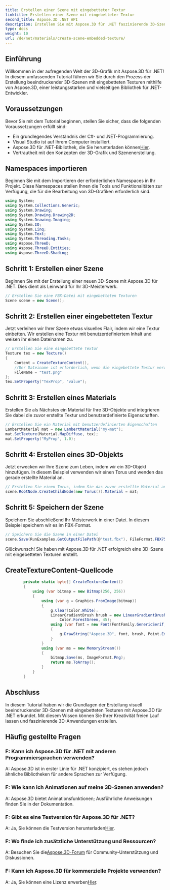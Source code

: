 ```yaml
---
title: Erstellen einer Szene mit eingebetteter Textur
linktitle: Erstellen einer Szene mit eingebetteter Textur
second_title: Aspose.3D .NET API
description: Erstellen Sie mit Aspose.3D für .NET faszinierende 3D-Szenen mit eingebetteten Texturen. Befolgen Sie unsere Schritt-für-Schritt-Anleitung für atemberaubende Ergebnisse.
type: docs
weight: 10
url: /de/net/materials/create-scene-embedded-texture/
---
```

## Einführung
Willkommen in der aufregenden Welt der 3D-Grafik mit Aspose.3D für .NET! In diesem umfassenden Tutorial führen wir Sie durch den Prozess der Erstellung beeindruckender 3D-Szenen mit eingebetteten Texturen mithilfe von Aspose.3D, einer leistungsstarken und vielseitigen Bibliothek für .NET-Entwickler.
## Voraussetzungen
Bevor Sie mit dem Tutorial beginnen, stellen Sie sicher, dass die folgenden Voraussetzungen erfüllt sind:
- Ein grundlegendes Verständnis der C#- und .NET-Programmierung.
- Visual Studio ist auf Ihrem Computer installiert.
-  Aspose.3D für .NET-Bibliothek, die Sie herunterladen können[Hier](https://releases.aspose.com/3d/net/).
- Vertrautheit mit den Konzepten der 3D-Grafik und Szenenerstellung.
## Namespaces importieren
Beginnen Sie mit dem Importieren der erforderlichen Namespaces in Ihr Projekt. Diese Namespaces stellen Ihnen die Tools und Funktionalitäten zur Verfügung, die für die Bearbeitung von 3D-Grafiken erforderlich sind.
```csharp
using System;
using System.Collections.Generic;
using System.Drawing;
using System.Drawing.Drawing2D;
using System.Drawing.Imaging;
using System.IO;
using System.Linq;
using System.Text;
using System.Threading.Tasks;
using Aspose.ThreeD;
using Aspose.ThreeD.Entities;
using Aspose.ThreeD.Shading;
```
## Schritt 1: Erstellen einer Szene
Beginnen Sie mit der Erstellung einer neuen 3D-Szene mit Aspose.3D für .NET. Dies dient als Leinwand für Ihr 3D-Meisterwerk.
```csharp
// Erstellen Sie eine FBX-Datei mit eingebetteten Texturen
Scene scene = new Scene();
```
## Schritt 2: Erstellen einer eingebetteten Textur
Jetzt verleihen wir Ihrer Szene etwas visuelles Flair, indem wir eine Textur einbetten. Wir erstellen eine Textur mit benutzerdefiniertem Inhalt und weisen ihr einen Dateinamen zu.
```csharp
// Erstellen Sie eine eingebettete Textur
Texture tex = new Texture()
{
    Content = CreateTextureContent(),
    //Der Dateiname ist erforderlich, wenn die eingebettete Textur verwendet wird.
    FileName = "test.png"
};
tex.SetProperty("TexProp", "value");
```
## Schritt 3: Erstellen eines Materials
Erstellen Sie als Nächstes ein Material für Ihre 3D-Objekte und integrieren Sie dabei die zuvor erstellte Textur und benutzerdefinierte Eigenschaften.
```csharp
// Erstellen Sie ein Material mit benutzerdefinierten Eigenschaften
LambertMaterial mat = new LambertMaterial("my-mat");
mat.SetTexture(Material.MapDiffuse, tex);
mat.SetProperty("MyProp", 1.0);
```
## Schritt 4: Erstellen eines 3D-Objekts
Jetzt erwecken wir Ihre Szene zum Leben, indem wir ein 3D-Objekt hinzufügen. In diesem Beispiel verwenden wir einen Torus und wenden das gerade erstellte Material an.
```csharp
// Erstellen Sie einen Torus, indem Sie das zuvor erstellte Material anwenden
scene.RootNode.CreateChildNode(new Torus()).Material = mat;
```
## Schritt 5: Speichern der Szene
Speichern Sie abschließend Ihr Meisterwerk in einer Datei. In diesem Beispiel speichern wir es im FBX-Format.
```csharp
// Speichern Sie die Szene in einer Datei
scene.Save(RunExamples.GetOutputFilePath(@"test.fbx"), FileFormat.FBX7500ASCII);
```
Glückwunsch! Sie haben mit Aspose.3D für .NET erfolgreich eine 3D-Szene mit eingebetteten Texturen erstellt.
## CreateTextureContent-Quellcode
```csharp
        private static byte[] CreateTextureContent()
        {
            using (var bitmap = new Bitmap(256, 256))
            {
                using (var g = Graphics.FromImage(bitmap))
                {
                    g.Clear(Color.White);
                    LinearGradientBrush brush = new LinearGradientBrush(new Rectangle(0, 0, 128, 128), Color.Moccasin,
                        Color.ForestGreen, 45);
                    using (var font = new Font(FontFamily.GenericSerif, 40))
                    {
                        g.DrawString("Aspose.3D", font, brush, Point.Empty);
                    }
                }
                using (var ms = new MemoryStream())
                {
                    bitmap.Save(ms, ImageFormat.Png);
                    return ms.ToArray();
                }
            }
        }
```
## Abschluss
In diesem Tutorial haben wir die Grundlagen der Erstellung visuell beeindruckender 3D-Szenen mit eingebetteten Texturen mit Aspose.3D für .NET erkundet. Mit diesem Wissen können Sie Ihrer Kreativität freien Lauf lassen und faszinierende 3D-Anwendungen erstellen.

## Häufig gestellte Fragen

### F: Kann ich Aspose.3D für .NET mit anderen Programmiersprachen verwenden?
A: Aspose.3D ist in erster Linie für .NET konzipiert, es stehen jedoch ähnliche Bibliotheken für andere Sprachen zur Verfügung.
### F: Wie kann ich Animationen auf meine 3D-Szenen anwenden?
A: Aspose.3D bietet Animationsfunktionen; Ausführliche Anweisungen finden Sie in der Dokumentation.
### F: Gibt es eine Testversion für Aspose.3D für .NET?
 A: Ja, Sie können die Testversion herunterladen[Hier](https://releases.aspose.com/).
### F: Wo finde ich zusätzliche Unterstützung und Ressourcen?
 A: Besuchen Sie die[Aspose.3D-Forum](https://forum.aspose.com/c/3d/18) für Community-Unterstützung und Diskussionen.
### F: Kann ich Aspose.3D für kommerzielle Projekte verwenden?
 A: Ja, Sie können eine Lizenz erwerben[Hier](https://purchase.aspose.com/buy).